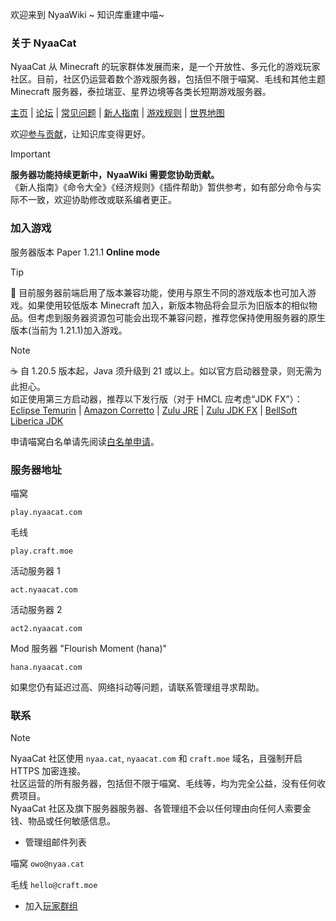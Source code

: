 欢迎来到 NyaaWiki ~ 知识库重建中喵\~<br />

### 关于 NyaaCat

NyaaCat 从 Minecraft 的玩家群体发展而来，是一个开放性、多元化的游戏玩家社区。目前，社区仍运营着数个游戏服务器，包括但不限于喵窝、毛线和其他主题 Minecraft 服务器，泰拉瑞亚、星界边境等各类长短期游戏服务器。

[主页](https://www.nyaa.cat) | [论坛](https://community.craft.moe) | [常见问题](wiki/faq.md) | [新人指南](nyaa/beginners-guide.md) | [游戏规则](nyaa/rules.md) | [世界地图](https://map.nyaacat.com/nyaa/)

欢迎[参与贡献](wiki/contribute.md)，让知识库变得更好。

> [!IMPORTANT]
> **服务器功能持续更新中，NyaaWiki 需要您协助贡献。**  
>《新人指南》《命令大全》《经济规则》《插件帮助》暂供参考，如有部分命令与实际不一致，欢迎协助修改或联系编者更正。  

### 加入游戏

服务器版本 Paper 1.21.1 **Online mode**

> [!TIP]
> :floppy_disk: 目前服务器前端启用了版本兼容功能，使用与原生不同的游戏版本也可加入游戏。如果使用较低版本 Minecraft 加入，新版本物品将会显示为旧版本的相似物品。但考虑到服务器资源包可能会出现不兼容问题，推荐您保持使用服务器的原生版本(当前为 1.21.1)加入游戏。

> [!NOTE] 
> :coffee: 自 1.20.5 版本起，Java 须升级到 21 或以上。如以官方启动器登录，则无需为此担心。  
如正使用第三方启动器，推荐以下发行版（对于 HMCL 应考虑“JDK FX”）：  
[Eclipse Temurin](https://adoptium.net/temurin/releases/?version=21) | [Amazon Corretto](https://docs.aws.amazon.com/corretto/latest/corretto-21-ug/downloads-list.html) | [Zulu JRE](https://www.azul.com/downloads/?version=java-21-lts&package=jre) | [Zulu JDK FX](https://www.azul.com/downloads/?version=java-21-lts&package=jdk-fx) | [BellSoft Liberica JDK](https://bell-sw.com/pages/downloads/#jdk-21-lts)

申请喵窝白名单请先阅读[白名单申请](nyaa/whitelist-application.md)。

### 服务器地址

喵窝

```
play.nyaacat.com
```

毛线

```
play.craft.moe
```

活动服务器 1

```
act.nyaacat.com
```

活动服务器 2

```
act2.nyaacat.com
```

Mod 服务器 "Flourish Moment (hana)"

```
hana.nyaacat.com
```

如果您仍有延迟过高、网络抖动等问题，请联系管理组寻求帮助。

### 联系

> [!NOTE]
> NyaaCat 社区使用 `nyaa.cat`, `nyaacat.com` 和 `craft.moe` 域名，且强制开启 HTTPS 加密连接。  
  社区运营的所有服务器，包括但不限于喵窝、毛线等，均为完全公益，没有任何收费项目。  
  NyaaCat 社区及旗下服务器服务器、各管理组不会以任何理由向任何人索要金钱、物品或任何敏感信息。

* 管理组邮件列表 

喵窝 `owo@nyaa.cat`

毛线 `hello@craft.moe`

* 加入[玩家群组](wiki/groups.md)
